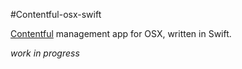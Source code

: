 #Contentful-osx-swift

[Contentful](http://www.contentful.com) management app for OSX, written in Swift.

_work in progress_
